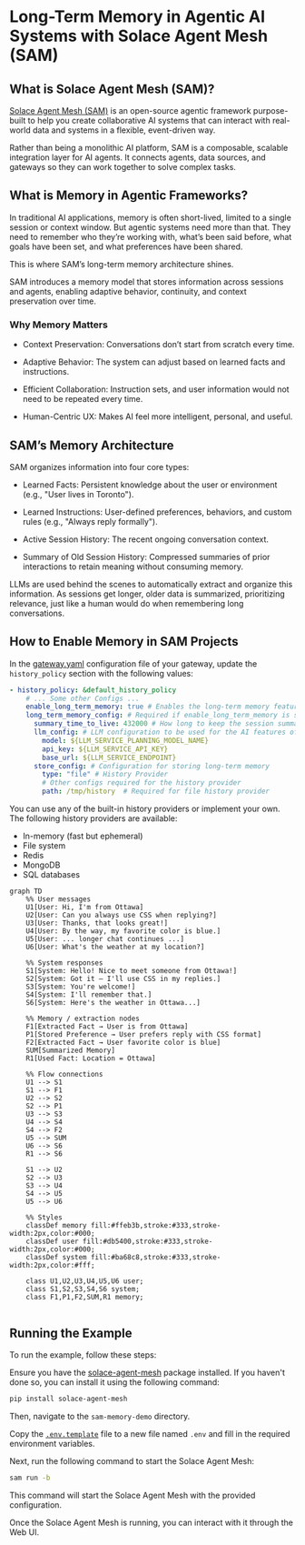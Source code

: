 # Long-Term Memory in Agentic AI Systems with Solace Agent Mesh (SAM) 

## What is Solace Agent Mesh (SAM)? 

[Solace Agent Mesh (SAM)](https://github.com/SolaceLabs/solace-agent-mesh) is an open-source agentic framework purpose-built to help you create collaborative AI systems that can interact with real-world data and systems in a flexible, event-driven way. 

Rather than being a monolithic AI platform, SAM is a composable, scalable integration layer for AI agents. It connects agents, data sources, and gateways so they can work together to solve complex tasks. 


## What is Memory in Agentic Frameworks? 

In traditional AI applications, memory is often short-lived, limited to a single session or context window. But agentic systems need more than that. They need to remember who they’re working with, what’s been said before, what goals have been set, and what preferences have been shared. 

This is where SAM’s long-term memory architecture shines. 

SAM introduces a memory model that stores information across sessions and agents, enabling adaptive behavior, continuity, and context preservation over time. 

### Why Memory Matters 

- Context Preservation: Conversations don’t start from scratch every time. 

- Adaptive Behavior: The system can adjust based on learned facts and instructions. 

- Efficient Collaboration: Instruction sets, and user information would not need to be repeated every time. 

- Human-Centric UX: Makes AI feel more intelligent, personal, and useful.


## SAM’s Memory Architecture 

SAM organizes information into four core types: 

- Learned Facts: Persistent knowledge about the user or environment (e.g., "User lives in Toronto"). 

- Learned Instructions: User-defined preferences, behaviors, and custom rules (e.g., "Always reply formally"). 

- Active Session History: The recent ongoing conversation context. 

- Summary of Old Session History: Compressed summaries of prior interactions to retain meaning without consuming memory. 

LLMs are used behind the scenes to automatically extract and organize this information. As sessions get longer, older data is summarized, prioritizing relevance, just like a human would do when remembering long conversations.


## How to Enable Memory in SAM Projects 

In the [gateway.yaml](./configs/gateways/rest_api/gateway.yaml) configuration file of your gateway, update the `history_policy` section with the following values: 

```yaml
- history_policy: &default_history_policy
    # ... Some other Configs ...
    enable_long_term_memory: true # Enables the long-term memory feature
    long_term_memory_config: # Required if enable_long_term_memory is set to true
      summary_time_to_live: 432000 # How long to keep the session summary before forgetting, default 5 Days in seconds
      llm_config: # LLM configuration to be used for the AI features of the long-term memory
        model: ${LLM_SERVICE_PLANNING_MODEL_NAME}
        api_key: ${LLM_SERVICE_API_KEY}
        base_url: ${LLM_SERVICE_ENDPOINT}
      store_config: # Configuration for storing long-term memory
        type: "file" # History Provider
        # Other configs required for the history provider
        path: /tmp/history  # Required for file history provider
```

You can use any of the built-in history providers or implement your own. The following history providers are available:
- In-memory (fast but ephemeral)
- File system
- Redis
- MongoDB
- SQL databases

```mermaid
graph TD
    %% User messages
    U1[User: Hi, I'm from Ottawa]
    U2[User: Can you always use CSS when replying?]
    U3[User: Thanks, that looks great!]
    U4[User: By the way, my favorite color is blue.]
    U5[User: ... longer chat continues ...]
    U6[User: What's the weather at my location?]

    %% System responses
    S1[System: Hello! Nice to meet someone from Ottawa!]
    S2[System: Got it – I'll use CSS in my replies.]
    S3[System: You're welcome!]
    S4[System: I'll remember that.]
    S6[System: Here's the weather in Ottawa...]

    %% Memory / extraction nodes
    F1[Extracted Fact → User is from Ottawa]
    P1[Stored Preference → User prefers reply with CSS format]
    F2[Extracted Fact → User favorite color is blue]
    SUM[Summarized Memory]
    R1[Used Fact: Location = Ottawa]

    %% Flow connections
    U1 --> S1
    S1 --> F1
    U2 --> S2
    S2 --> P1
    U3 --> S3
    U4 --> S4
    S4 --> F2
    U5 --> SUM
    U6 --> S6
    R1 --> S6

    S1 --> U2
    S2 --> U3
    S3 --> U4
    S4 --> U5
    U5 --> U6

    %% Styles
    classDef memory fill:#ffeb3b,stroke:#333,stroke-width:2px,color:#000;
    classDef user fill:#db5400,stroke:#333,stroke-width:2px,color:#000;
    classDef system fill:#ba68c8,stroke:#333,stroke-width:2px,color:#fff;

    class U1,U2,U3,U4,U5,U6 user;
    class S1,S2,S3,S4,S6 system;
    class F1,P1,F2,SUM,R1 memory;


```

## Running the Example

To run the example, follow these steps:

Ensure you have the [solace-agent-mesh](https://github.com/SolaceLabs/solace-agent-mesh) package installed. If you haven't done so, you can install it using the following command:

```bash
pip install solace-agent-mesh
```

Then, navigate to the `sam-memory-demo` directory.

Copy the [`.env.template`](./.env.template) file to a new file named `.env` and fill in the required environment variables.

Next, run the following command to start the Solace Agent Mesh:

```bash
sam run -b
```

This command will start the Solace Agent Mesh with the provided configuration.

Once the Solace Agent Mesh is running, you can interact with it through the Web UI.